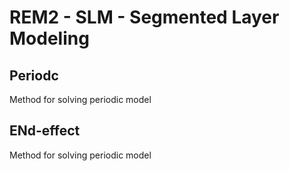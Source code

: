 # REM2 - SLM - Segmented Layer Modeling

## Periodc
Method for solving periodic model

## ENd-effect
Method for solving periodic model
